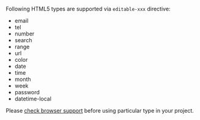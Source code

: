 Following HTML5 types are supported via `editable-xxx` directive:

* email
* tel
* number
* search
* range
* url
* color
* date
* time
* month
* week
* password
* datetime-local

Please [check browser support](http://caniuse.com/) before using particular type in your project.